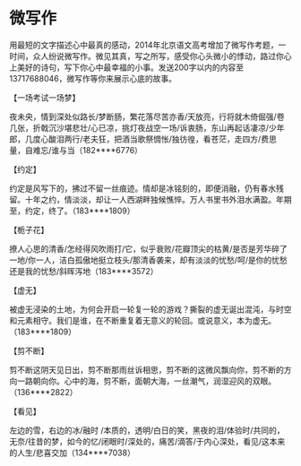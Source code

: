 # 微写作

用最短的文字描述心中最真的感动，2014年北京语文高考增加了微写作考题，一时间，众人纷说微写作。微见其真，写之所写，感受你心头微小的悸动，路过你心上美好的诗句，写下你心中最幸福的小事。发送200字以内的内容至13717688046，微写作等你来展示心底的故事。 

【一场考试一场梦】 

夜未央，情到深处似路长/梦断肠，繁花落尽苦亦香/天放亮，行将就木倚倔强/卷几张，折戟沉沙堪悲壮/心已凉，挑灯夜战空一场/诉衷肠，东山再起话凄凉/少年郎，几度心酸泪两行/老夫狂，把酒当歌祭惆怅/独彷徨，看苍茫，走四方/费思量，自难忘/谁与当（182****6776） 

【约定】 

约定是风写下的，拂过不留一丝痕迹。情却是冰铭刻的，即便消融，仍有春水残留。十年之约，情淡淡，却让一人西湖畔独候憔悴。万人书里书外泪水满盈。年期至，约定，终了。（183****1809） 

【栀子花】 

撩人心思的清香/怎经得风吹雨打/它，似乎衰败/花瓣顶尖的枯黄/是否是芳华碎了一地/你一人，洁白孤傲地挺立枝头/那清香袭来，却有淡淡的忧愁/呵/是你的忧愁还是我的忧愁/斜晖泻地（183****3572） 

【虚无】 

被虚无浸染的土地，为何会开启一轮复一轮的游戏？撕裂的虚无诞出混沌，与时空和元素相守。我们是谁，在不断重复着无意义的轮回。或说意义，本为虚无。（183****1809） 

【剪不断】 

剪不断这阴天见日出，剪不断那雨丝诉相思，剪不断的这微风飘向你，剪不断的方向一路朝向你。心中的海，剪不断，面朝大海，一丝潮气，润湿迎风的双眼。（136****2822） 

【看见】 

左边的雪，右边的冰/融时 /本质的，透明/白日的笑，黑夜的泪/体验时/共同的，无奈/往昔的梦，如今的忆/闭眼时/深处的，痛苦/滴答/于内心深处，看见/这本来的人生/悲喜交加（134****7038）